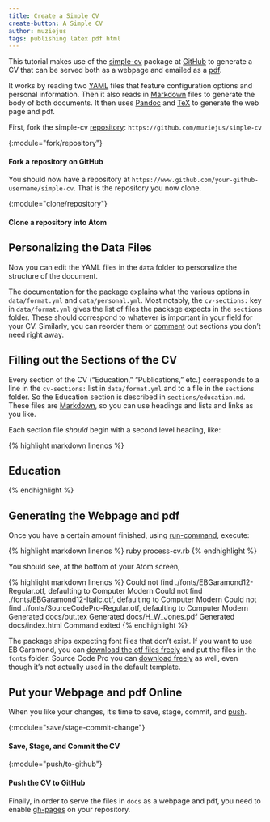 ```yaml
---
title: Create a Simple CV
create-button: A Simple CV
author: muziejus
tags: publishing latex pdf html 
---
```


This tutorial makes use of the
[simple-cv](http://github.com/plain-plain-text/simple-cv) package at [GitHub](/whatis/github)
to generate a CV that can be served both as a webpage and emailed as a
[pdf](/whatis/pdf).

It works by reading two [YAML](/whatis/yaml) files that feature configuration
options and personal information. Then it also reads in
[Markdown](/whatis/markdown) files to generate the body of both documents. It
then uses [Pandoc](/whatis/pandoc) and [TeX](/whatis/tex) to generate the web
page and pdf. 

First, fork the simple-cv [repository](/whatis/repository):
`https://github.com/muziejus/simple-cv`

{:module="fork/repository"}
#### Fork a repository on GitHub

You should now have a repository at
`https://www.github.com/your-github-username/simple-cv`. That is the repository
you now clone.

{:module="clone/repository"}
#### Clone a repository into Atom

## Personalizing the Data Files

Now you can edit the YAML files in the `data` folder to personalize the
structure of the document.

The documentation for the package explains what the various options in
`data/format.yml` and `data/personal.yml`. Most notably, the `cv-sections:`
key in `data/format.yml` gives the list of files the package expects in
the `sections` folder. These should correspond to whatever is important in
your field for your CV. Similarly, you can reorder them or
[comment](/whatis/comment) out sections you don’t need right away.

## Filling out the Sections of the CV

Every section of the CV (“Education,” “Publications,” etc.) corresponds to a
line in the `cv-sections:` list in `data/format.yml` and to a file in the
`sections` folder. So the Education section is described in
`sections/education.md`. These files are [Markdown](/whatis/markdown), so you
can use headings and lists and links as you like.

Each section file *should* begin with a second level heading, like:

{% highlight markdown linenos %}
## Education
{% endhighlight %}

## Generating the Webpage and pdf

Once you have a certain amount finished, using
[run-command](/whatis/run-command), execute:

{% highlight markdown linenos %}
ruby process-cv.rb
{% endhighlight %}

You should see, at the bottom of your Atom screen,

{% highlight markdown linenos %}
Could not find ./fonts/EBGaramond12-Regular.otf, defaulting to Computer Modern
Could not find ./fonts/EBGaramond12-Italic.otf, defaulting to Computer Modern
Could not find ./fonts/SourceCodePro-Regular.otf, defaulting to Computer Modern
Generated docs/out.tex
Generated docs/H_W_Jones.pdf
Generated docs/index.html
Command exited
{% endhighlight %}

The package ships expecting font files that don’t exist. If you want to use EB
Garamond, you can [download the otf files
freely](https://bitbucket.org/georgd/eb-garamond/downloads/) and put the files
in the `fonts` folder. Source Code Pro you can [download
freely](https://github.com/adobe-fonts/source-code-pro/releases/tag/2.030R-ro%2F1.050R-it)
as well, even though it’s not actually used in the default template.

## Put your Webpage and pdf Online

When you like your changes, it’s time to save, stage, commit, and
[push](/whatis/push).

{:module="save/stage-commit-change"}
#### Save, Stage, and Commit the CV

{:module="push/to-github"}
#### Push the CV to GitHub

Finally, in order to serve the files in `docs` as a webpage and pdf, you need
to enable [gh-pages](/whatis/gh-pages) on your repository.

